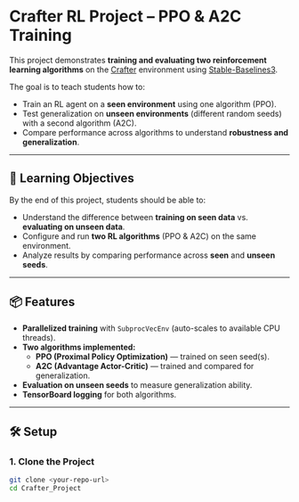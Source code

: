 # Crafter RL Project – PPO & A2C Training

This project demonstrates **training and evaluating two reinforcement learning algorithms** on the [Crafter](https://github.com/danijar/crafter) environment using [Stable-Baselines3](https://stable-baselines3.readthedocs.io/).

The goal is to teach students how to:
- Train an RL agent on a **seen environment** using one algorithm (PPO).
- Test generalization on **unseen environments** (different random seeds) with a second algorithm (A2C).
- Compare performance across algorithms to understand **robustness and generalization**.

---

## 🧠 Learning Objectives

By the end of this project, students should be able to:
- Understand the difference between **training on seen data** vs. **evaluating on unseen data**.
- Configure and run **two RL algorithms** (PPO & A2C) on the same environment.
- Analyze results by comparing performance across **seen** and **unseen seeds**.

---

## 📦 Features

- **Parallelized training** with `SubprocVecEnv` (auto-scales to available CPU threads).
- **Two algorithms implemented:**
  - **PPO (Proximal Policy Optimization)** — trained on seen seed(s).
  - **A2C (Advantage Actor-Critic)** — trained and compared for generalization.
- **Evaluation on unseen seeds** to measure generalization ability.
- **TensorBoard logging** for both algorithms.

---

## 🛠 Setup

### 1. Clone the Project
```bash
git clone <your-repo-url>
cd Crafter_Project

